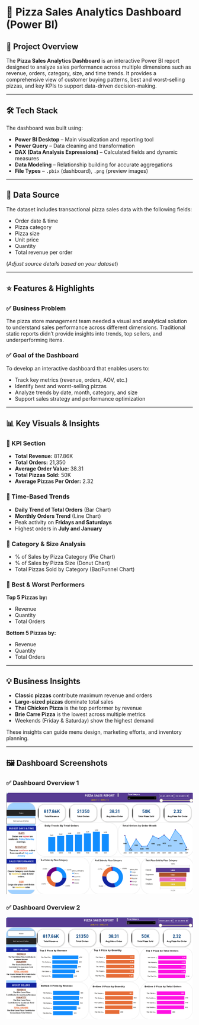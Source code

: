 # 🍕 Pizza Sales Analytics Dashboard (Power BI)

## 📌 Project Overview
The **Pizza Sales Analytics Dashboard** is an interactive Power BI report designed to analyze sales performance across multiple dimensions such as revenue, orders, category, size, and time trends. It provides a comprehensive view of customer buying patterns, best and worst-selling pizzas, and key KPIs to support data-driven decision-making.

---

## 🛠️ Tech Stack
The dashboard was built using:

- **Power BI Desktop** – Main visualization and reporting tool  
- **Power Query** – Data cleaning and transformation  
- **DAX (Data Analysis Expressions)** – Calculated fields and dynamic measures  
- **Data Modeling** – Relationship building for accurate aggregations  
- **File Types** – `.pbix` (dashboard), `.png` (preview images)

---

## 📂 Data Source
The dataset includes transactional pizza sales data with the following fields:

- Order date & time  
- Pizza category  
- Pizza size  
- Unit price  
- Quantity  
- Total revenue per order

(*Adjust source details based on your dataset*)

---

## ⭐ Features & Highlights

### ✅ Business Problem
The pizza store management team needed a visual and analytical solution to understand sales performance across different dimensions. Traditional static reports didn’t provide insights into trends, top sellers, and underperforming items.

### ✅ Goal of the Dashboard
To develop an interactive dashboard that enables users to:
- Track key metrics (revenue, orders, AOV, etc.)
- Identify best and worst-selling pizzas
- Analyze trends by date, month, category, and size
- Support sales strategy and performance optimization

---

## 📊 Key Visuals & Insights

### 🔹 KPI Section
- **Total Revenue:** 817.86K  
- **Total Orders:** 21,350  
- **Average Order Value:** 38.31  
- **Total Pizzas Sold:** 50K  
- **Average Pizzas Per Order:** 2.32

### 🔹 Time-Based Trends
- **Daily Trend of Total Orders** (Bar Chart)
- **Monthly Orders Trend** (Line Chart)
- Peak activity on **Fridays and Saturdays**
- Highest orders in **July and January**

### 🔹 Category & Size Analysis
- % of Sales by Pizza Category (Pie Chart)
- % of Sales by Pizza Size (Donut Chart)
- Total Pizzas Sold by Category (Bar/Funnel Chart)

### 🔹 Best & Worst Performers
**Top 5 Pizzas by:**  
- Revenue  
- Quantity  
- Total Orders  

**Bottom 5 Pizzas by:**  
- Revenue  
- Quantity  
- Total Orders  

---

## 💡 Business Insights
- **Classic pizzas** contribute maximum revenue and orders  
- **Large-sized pizzas** dominate total sales  
- **Thai Chicken Pizza** is the top performer by revenue  
- **Brie Carre Pizza** is the lowest across multiple metrics  
- Weekends (Friday & Saturday) show the highest demand  

These insights can guide menu design, marketing efforts, and inventory planning.

---

## 🖼️ Dashboard Screenshots

### ✅ Dashboard Overview 1  
![Dashboard Overview 1](Snapshot%20of%20Dashboard%201.png)

### ✅ Dashboard Overview 2  
![Dashboard Overview 2](Snapshot%20of%20Dashborad%202.png)


